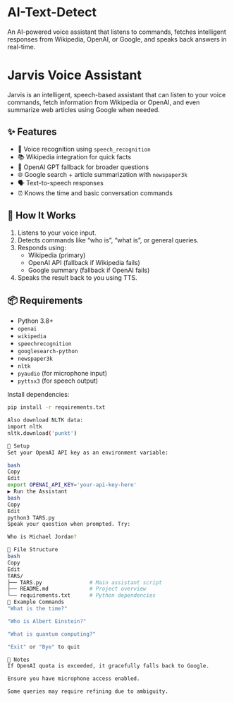 # AI-Text-Detect
An AI-powered voice assistant that listens to commands, fetches intelligent responses from Wikipedia, OpenAI, or Google, and speaks back answers in real-time.

# Jarvis Voice Assistant

Jarvis is an intelligent, speech-based assistant that can listen to your voice commands, fetch information from Wikipedia or OpenAI, and even summarize web articles using Google when needed.

## ✨ Features

- 🎤 Voice recognition using `speech_recognition`
- 📚 Wikipedia integration for quick facts
- 🤖 OpenAI GPT fallback for broader questions
- 🌐 Google search + article summarization with `newspaper3k`
- 🗣 Text-to-speech responses
- ⏰ Knows the time and basic conversation commands

## 🧠 How It Works

1. Listens to your voice input.
2. Detects commands like “who is”, “what is”, or general queries.
3. Responds using:
   - Wikipedia (primary)
   - OpenAI API (fallback if Wikipedia fails)
   - Google summary (fallback if OpenAI fails)
4. Speaks the result back to you using TTS.

## 📦 Requirements

- Python 3.8+
- `openai`
- `wikipedia`
- `speechrecognition`
- `googlesearch-python`
- `newspaper3k`
- `nltk`
- `pyaudio` (for microphone input)
- `pyttsx3` (for speech output)

Install dependencies:

```bash
pip install -r requirements.txt

Also download NLTK data:
import nltk
nltk.download('punkt')

🔑 Setup
Set your OpenAI API key as an environment variable:

bash
Copy
Edit
export OPENAI_API_KEY='your-api-key-here'
▶️ Run the Assistant
bash
Copy
Edit
python3 TARS.py
Speak your question when prompted. Try:

Who is Michael Jordan?

📁 File Structure
bash
Copy
Edit
TARS/
├── TARS.py               # Main assistant script
├── README.md             # Project overview
└── requirements.txt      # Python dependencies
🧪 Example Commands
"What is the time?"

"Who is Albert Einstein?"

"What is quantum computing?"

"Exit" or "Bye" to quit

📌 Notes
If OpenAI quota is exceeded, it gracefully falls back to Google.

Ensure you have microphone access enabled.

Some queries may require refining due to ambiguity.
